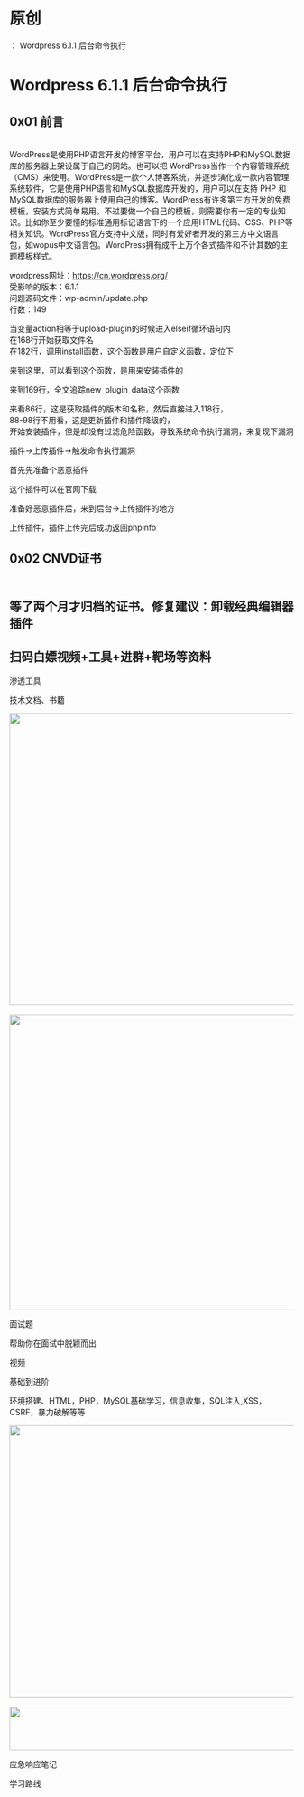 # 原创
：  Wordpress 6.1.1 后台命令执行

# Wordpress 6.1.1 后台命令执行

## 0x01 前言

<br/> WordPress是使用PHP语言开发的博客平台，用户可以在支持PHP和MySQL数据库的服务器上架设属于自己的网站。也可以把 WordPress当作一个内容管理系统（CMS）来使用。WordPress是一款个人博客系统，并逐步演化成一款内容管理系统软件，它是使用PHP语言和MySQL数据库开发的，用户可以在支持 PHP 和 MySQL数据库的服务器上使用自己的博客。WordPress有许多第三方开发的免费模板，安装方式简单易用。不过要做一个自己的模板，则需要你有一定的专业知识。比如你至少要懂的标准通用标记语言下的一个应用HTML代码、CSS、PHP等相关知识。WordPress官方支持中文版，同时有爱好者开发的第三方中文语言包，如wopus中文语言包。WordPress拥有成千上万个各式插件和不计其数的主题模板样式。

wordpress网址：https://cn.wordpress.org/<br/> 受影响的版本：6.1.1<br/> 问题源码文件：wp-admin/update.php<br/> 行数：149

当变量action相等于upload-plugin的时候进入elseif循环语句内<br/> 在168行开始获取文件名<br/> 在182行，调用install函数，这个函数是用户自定义函数，定位下

来到这里，可以看到这个函数，是用来安装插件的

来到169行，全文追踪new_plugin_data这个函数

来看86行，这是获取插件的版本和名称，然后直接进入118行，<br/> 88-98行不用看，这是更新插件和插件降级的，<br/> 开始安装插件，但是却没有过滤危险函数，导致系统命令执行漏洞，来复现下漏洞

插件-&gt;上传插件-&gt;触发命令执行漏洞

首先先准备个恶意插件

这个插件可以在官网下载

准备好恶意插件后，来到后台-&gt;上传插件的地方

上传插件，插件上传完后成功返回phpinfo

## 0x02 CNVD证书

## <br/> 等了两个月才归档的证书。修复建议：卸载经典编辑器插件

## 扫码白嫖视频+工具+进群+靶场等资料

渗透工具

技术文档、书籍

<img alt="" height="516" src="https://img-blog.csdnimg.cn/direct/487799c8954446d2a796d7a302b2a0f4.png" width="852"/> <img alt="" height="523" src="https://img-blog.csdnimg.cn/direct/48d5527af27a4db2b1c5761145e4570e.png" width="856"/>

面试题

帮助你在面试中脱颖而出

视频

基础到进阶

环境搭建、HTML，PHP，MySQL基础学习，信息收集，SQL注入,XSS，CSRF，暴力破解等等

<img alt="" height="481" src="https://img-blog.csdnimg.cn/direct/36b43da29a154e6185fb1dbf85b4d708.png" width="694"/> <img alt="" height="77" src="https://img-blog.csdnimg.cn/direct/1d1e7d9d92a54b94a5762af2e34f55ca.png" width="665"/>

应急响应笔记

学习路线

 
